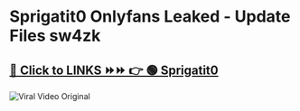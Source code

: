 
 # Sprigatit0 Onlyfans Leaked - Update Files sw4zk

## <h2><a href="https://clipsfans.com/Sprigatit0&ref=git">🔗 Click to LINKS ⏩⏩ 👉 🟢 Sprigatit0 </a></h2>

<a href="https://clipsfans.com/Sprigatit0&ref=git" rel="nofollow" data-target="animated-image.originalLink"><img src="https://i.ibb.co.com/xMMVF88/686577567.gif" alt="Viral Video Original" style="max-width: 100%; display: inline-block;" data-target="animated-image.originalImage"></a>

